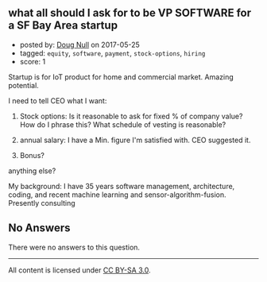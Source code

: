 ## what all should I ask for to be VP SOFTWARE for a SF Bay Area startup

- posted by: [Doug Null](https://stackexchange.com/users/387639/doug-null) on 2017-05-25
- tagged: `equity`, `software`, `payment`, `stock-options`, `hiring`
- score: 1

Startup is for IoT product for home and commercial market.
Amazing potential.  

I need to tell CEO what I want:

1. Stock options:  Is it reasonable to ask for fixed % of company value?  How do I phrase this?  What schedule of vesting is reasonable?
2. annual salary:  I have a Min. figure I'm satisfied with.  CEO suggested it.

3. Bonus?

anything else?


My background:
I have 35 years software management, architecture, coding, and recent machine learning and sensor-algorithm-fusion.  Presently consulting

## No Answers

There were no answers to this question.


---

All content is licensed under [CC BY-SA 3.0](https://creativecommons.org/licenses/by-sa/3.0/).
